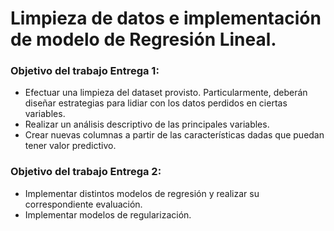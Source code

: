 # Limpieza de datos e implementación de modelo de Regresión Lineal.

### Objetivo del trabajo Entrega 1:

- Efectuar una limpieza del dataset provisto. Particularmente, deberán diseñar estrategias
  para lidiar con los datos perdidos en ciertas variables.
- Realizar un análisis descriptivo de las principales variables.
- Crear nuevas columnas a partir de las características dadas que puedan tener valor
  predictivo.

### Objetivo del trabajo Entrega 2:

- Implementar distintos modelos de regresión y realizar su correspondiente evaluación.
- Implementar modelos de regularización.
